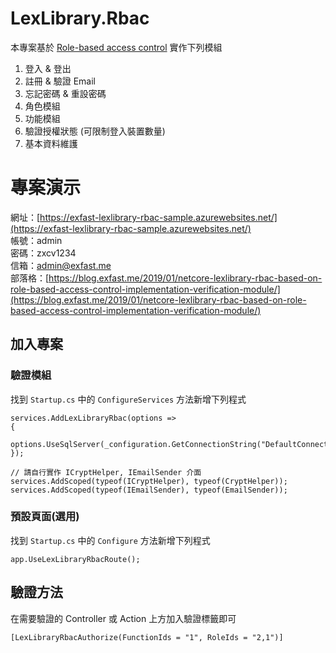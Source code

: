 # LexLibrary.Rbac

本專案基於
[Role-based access control](https://zh.wikipedia.org/wiki/%E4%BB%A5%E8%A7%92%E8%89%B2%E7%82%BA%E5%9F%BA%E7%A4%8E%E7%9A%84%E5%AD%98%E5%8F%96%E6%8E%A7%E5%88%B6)
實作下列模組

1. 登入 & 登出
2. 註冊 & 驗證 Email
3. 忘記密碼 & 重設密碼
4. 角色模組
5. 功能模組
6. 驗證授權狀態 (可限制登入裝置數量)
7. 基本資料維護

# 專案演示

網址：[https://exfast-lexlibrary-rbac-sample.azurewebsites.net/](https://exfast-lexlibrary-rbac-sample.azurewebsites.net/)  
帳號：admin  
密碼：zxcv1234  
信箱：admin@exfast.me  
部落格：[https://blog.exfast.me/2019/01/netcore-lexlibrary-rbac-based-on-role-based-access-control-implementation-verification-module/](https://blog.exfast.me/2019/01/netcore-lexlibrary-rbac-based-on-role-based-access-control-implementation-verification-module/)  

## 加入專案

### 驗證模組
找到 `Startup.cs` 中的 `ConfigureServices` 方法新增下列程式
````
services.AddLexLibraryRbac(options =>
{
    options.UseSqlServer(_configuration.GetConnectionString("DefaultConnection"));
});

// 請自行實作 ICryptHelper, IEmailSender 介面
services.AddScoped(typeof(ICryptHelper), typeof(CryptHelper));
services.AddScoped(typeof(IEmailSender), typeof(EmailSender));
````

### 預設頁面(選用)
找到 `Startup.cs` 中的 `Configure` 方法新增下列程式
````
app.UseLexLibraryRbacRoute();
````

## 驗證方法

在需要驗證的 Controller 或 Action 上方加入驗證標籤即可
````
[LexLibraryRbacAuthorize(FunctionIds = "1", RoleIds = "2,1")]
````
